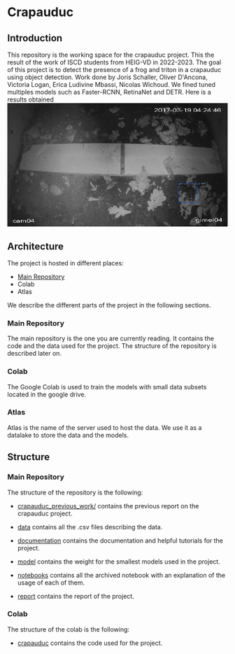 # Crapauduc

## Introduction

This repository is the working space for the crapauduc project. This the result of the work of ISCD students from HEIG-VD in 2022-2023. The goal of this project is to detect the presence of a frog and triton in a crapauduc using object detection.
Work done by Joris Schaller, Oliver D'Ancona, Victoria Logan, Erica Ludivine Mbassi, Nicolas Wichoud.
We fined tuned multiples models such as Faster-RCNN, RetinaNet and DETR. Here is a results obtained
![Example of a crapaud being recognised](report/heig-crapauduc/images/Eval_FasterRCNN_crapGren.png)

## Architecture

The project is hosted in different places:

- [Main Repository](https://github.com/student-GML/crapauduc)
- Colab
- Atlas

We describe the different parts of the project in the following sections.

### Main Repository

The main repository is the one you are currently reading. It contains the code and the data used for the project. The structure of the repository is described later on.

### Colab

The Google Colab is used to train the models with small data subsets located in the google drive.

### Atlas

Atlas is the name of the server used to host the data. We use it as a datalake to store the data and the models.

## Structure

### Main Repository

The structure of the repository is the following:

- [crapauduc_previous_work/](./crapauduc_previous_work/) contains the previous report on the crapauduc project.

- [data](./data/) contains all the .csv files describing the data.

- [documentation](./documentation/) contains the documentation and helpful tutorials for the project.

- [model](./model/) contains the weight for the smallest models used in the project.

- [notebooks](./notebooks/) contains all the archived notebook with an explanation of the usage of each of them.

- [report](./report/) contains the report of the project.

### Colab

The structure of the colab is the following:

- [crapauduc](./crapauduc/) contains the code used for the project.
